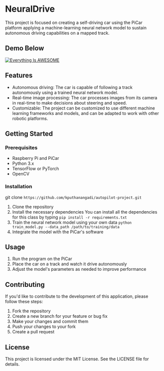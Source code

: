 # NeuralDrive

This project is focused on creating a self-driving car using the PiCar platform applying a machine-learning neural network model to sustain autonomous driving capabilities on a mapped track.

## Demo Below
[![Everything Is AWESOME](https://i.imgur.com/ih3pjVu.png)](https://youtu.be/0TQXyrXcrts "Neural Drive Demo")

## Features

- Autonomous driving: The car is capable of following a track autonomously using a trained neural network model.
- Real-time image processing: The car processes images from its camera in real-time to make decisions about steering and speed.
- Customizable: The project can be customized to use different machine learning frameworks and models, and can be adapted to work with other robotic platforms.

## Getting Started

### Prerequisites

- Raspberry Pi and PiCar
- Python 3.x
- TensorFlow or PyTorch
- OpenCV

### Installation
git clone `https://github.com/kputhanangadi/autopilot-project.git`
1. Clone the repository
2. Install the necessary dependencies
You can install all the dependencies for this class by typing `pip install -r requirements.txt`
3. Train the neural network model using your own data
`python train_model.py --data_path /path/to/training/data`
4. Integrate the model with the PiCar's software

## Usage

1. Run the program on the PiCar
2. Place the car on a track and watch it drive autonomously
3. Adjust the model's parameters as needed to improve performance

## Contributing

If you'd like to contribute to the development of this application, please follow these steps:

1. Fork the repository
2. Create a new branch for your feature or bug fix
3. Make your changes and commit them
4. Push your changes to your fork
5. Create a pull request

## License

This project is licensed under the MIT License. See the LICENSE file for details.

